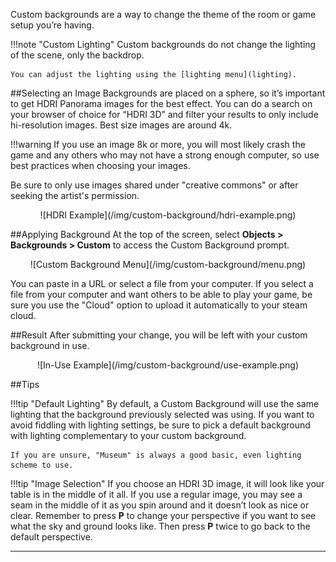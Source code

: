 Custom backgrounds are a way to change the theme of the room or game setup you’re having.

!!!note "Custom Lighting"
    Custom backgrounds do not change the lighting of the scene, only the backdrop.

    You can adjust the lighting using the [lighting menu](lighting).

##Selecting an Image
Backgrounds are placed on a sphere, so it’s important to get HDRI Panorama images for the best effect. You can do a search on your browser of choice for “HDRI 3D” and filter your results to only include hi-resolution images. Best size images are around 4k.

!!!warning
    If you use an image 8k or more, you will most likely crash the game and any others who may not have a strong enough computer, so use best practices when choosing your images.

Be sure to only use images shared under "creative commons" or after seeking the artist's permission.

<center>![HDRI Example](/img/custom-background/hdri-example.png)</center>

##Applying Background
At the top of the screen, select **Objects > Backgrounds > Custom** to access the Custom Background prompt.

<center>![Custom Background Menu](/img/custom-background/menu.png)</center>

You can paste in a URL or select a file from your computer. If you select a file from your computer and want others to be able to play your game, be sure you use the "Cloud" option to upload it automatically to your steam cloud.

##Result
After submitting your change, you will be left with your custom background in use.

<center>![In-Use Example](/img/custom-background/use-example.png)</center>

##Tips

!!!tip "Default Lighting"
    By default, a Custom Background will use the same lighting that the background previously selected was using. If you want to avoid fiddling with lighting settings, be sure to pick a default background with lighting complementary to your custom background.

    If you are unsure, "Museum" is always a good basic, even lighting scheme to use.

!!!tip "Image Selection"
    If you choose an HDRI 3D image, it will look like your table is in the middle of it all. If you use a regular image, you may see a seam in the middle of it as you spin around and it doesn’t look as nice or clear. Remember to press **P** to change your perspective if you want to see what the sky and ground looks like. Then press **P** twice to go back to the default perspective.








---

